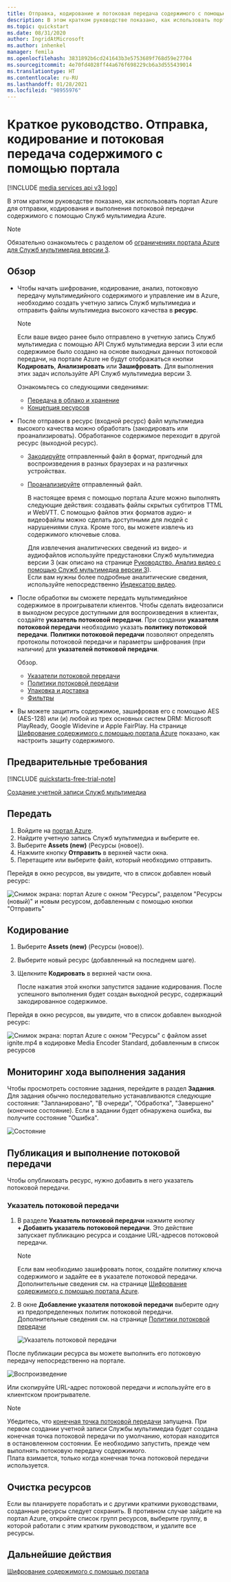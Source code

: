 ```yaml
---
title: Отправка, кодирование и потоковая передача содержимого с помощью портала
description: В этом кратком руководстве показано, как использовать портал для отправки, кодирования и выполнения потоковой передачи содержимого с помощью Служб мультимедиа Azure.
ms.topic: quickstart
ms.date: 08/31/2020
author: IngridAtMicrosoft
ms.author: inhenkel
manager: femila
ms.openlocfilehash: 3831892b6cd241643b3e5753689f768d59e27704
ms.sourcegitcommit: 4e70fd4028ff44a676f698229cb6a3d555439014
ms.translationtype: HT
ms.contentlocale: ru-RU
ms.lasthandoff: 01/28/2021
ms.locfileid: "98955976"
---
```

# <a name="quickstart-upload-encode-and-stream-content-with-portal"></a>Краткое руководство. Отправка, кодирование и потоковая передача содержимого с помощью портала

[!INCLUDE [media services api v3 logo](./includes/v3-hr.md)]

В этом кратком руководстве показано, как использовать портал Azure для отправки, кодирования и выполнения потоковой передачи содержимого с помощью Служб мультимедиа Azure.

> [!NOTE]
> Обязательно ознакомьтесь с разделом об [ограничениях портала Azure для Служб мультимедиа версии 3](frequently-asked-questions.md#what-are-the-azure-portal-limitations-for-media-services-v3).
  
## <a name="overview"></a>Обзор

* Чтобы начать шифрование, кодирование, анализ, потоковую передачу мультимедийного содержимого и управление им в Azure, необходимо создать учетную запись Служб мультимедиа и отправить файлы мультимедиа высокого качества в **ресурс**. 
    
    > [!NOTE]
    > Если ваше видео ранее было отправлено в учетную запись Служб мультимедиа с помощью API Служб мультимедиа версии 3 или если содержимое было создано на основе выходных данных потоковой передачи, на портале Azure не будут отображаться кнопки **Кодировать**, **Анализировать** или **Зашифровать**. Для выполнения этих задач используйте API Служб мультимедиа версии 3.

    Ознакомьтесь со следующими сведениями: 

  * [Передача в облако и хранение](storage-account-concept.md)
  * [Концепция ресурсов](assets-concept.md)
* После отправки в ресурс (входной ресурс) файл мультимедиа высокого качества можно обработать (закодировать или проанализировать). Обработанное содержимое переходит в другой ресурс (выходной ресурс). 
    * [Закодируйте](encoding-concept.md) отправленный файл в формат, пригодный для воспроизведения в разных браузерах и на различных устройствах.
    * [Проанализируйте](analyzing-video-audio-files-concept.md) отправленный файл. 

        В настоящее время с помощью портала Azure можно выполнять следующие действия: создавать файлы скрытых субтитров TTML и WebVTT. С помощью файлов этих форматов аудио- и видеофайлы можно сделать доступными для людей с нарушениями слуха. Кроме того, вы можете извлечь из содержимого ключевые слова.

        Для извлечения аналитических сведений из видео- и аудиофайлов используйте предустановки Служб мультимедиа версии 3 (как описано на странице [Руководство. Анализ видео с помощью Служб мультимедиа версии 3](analyze-videos-tutorial-with-api.md)). <br/>Если вам нужны более подробные аналитические сведения, используйте непосредственно [Индексатор видео](../video-indexer/index.yml).    
* После обработки вы сможете передать мультимедийное содержимое в проигрыватели клиентов. Чтобы сделать видеозаписи в выходном ресурсе доступными для воспроизведения в клиентах, создайте **указатель потоковой передачи**. При создании **указателя потоковой передачи** необходимо указать **политику потоковой передачи**. **Политики потоковой передачи** позволяют определять протоколы потоковой передачи и параметры шифрования (при наличии) для **указателей потоковой передачи**.
    
    Обзор.

    * [Указатели потоковой передачи](streaming-locators-concept.md)
    * [Политики потоковой передачи](streaming-policy-concept.md)
    * [Упаковка и доставка](dynamic-packaging-overview.md)
    * [Фильтры](filters-concept.md)
* Вы можете защитить содержимое, зашифровав его с помощью AES (AES-128) или (и) любой из трех основных систем DRM: Microsoft PlayReady, Google Widevine и Apple FairPlay. На странице [Шифрование содержимого с помощью портала Azure](encrypt-content-quickstart.md) показано, как настроить защиту содержимого.
        
## <a name="prerequisites"></a>Предварительные требования

[!INCLUDE [quickstarts-free-trial-note](../../../includes/quickstarts-free-trial-note.md)]

[Создание учетной записи Служб мультимедиа](create-account-howto.md)

## <a name="upload"></a>Передать

1. Войдите на [портал Azure](https://portal.azure.com/).
1. Найдите учетную запись Служб мультимедиа и выберите ее.
1. Выберите **Assets (new)** (Ресурсы (новое)).
1. Нажмите кнопку **Отправить** в верхней части окна. 
1. Перетащите или выберите файл, который необходимо отправить.

Перейдя в окно ресурсов, вы увидите, что в список добавлен новый ресурс:

![Снимок экрана: портал Azure с окном "Ресурсы", разделом "Ресурсы (новый)" и новым ресурсом, добавленным с помощью кнопки "Отправить"](./media/manage-assets-quickstart/upload.png)

## <a name="encode"></a>Кодирование

1. Выберите **Assets (new)** (Ресурсы (новое)).
1. Выберите новый ресурс (добавленный на последнем шаге).
1. Щелкните **Кодировать** в верхней части окна.

    После нажатия этой кнопки запустится задание кодирования. После успешного выполнения будет создан выходной ресурс, содержащий закодированное содержимое.

Перейдя в окно ресурсов, вы увидите, что в список добавлен выходной ресурс:

![Снимок экрана: портал Azure с окном "Ресурсы" с файлом asset ignite.mp4 в кодировке Media Encoder Standard, добавленным в список ресурсов](./media/manage-assets-quickstart/encode.png)

## <a name="monitor-the-job-progress"></a>Мониторинг хода выполнения задания

Чтобы просмотреть состояние задания, перейдите в раздел **Задания**. Для задания обычно последовательно устанавливаются следующие состояния: "Запланировано", "В очереди", "Обработка", "Завершено" (конечное состояние). Если в задании будет обнаружена ошибка, вы получите состояние "Ошибка".

![Состояние](./media/manage-assets-quickstart/job-status.png)

## <a name="publish-and-stream"></a>Публикация и выполнение потоковой передачи

Чтобы опубликовать ресурс, нужно добавить в него указатель потоковой передачи.

### <a name="streaming-locator"></a>Указатель потоковой передачи 

1. В разделе **Указатель потоковой передачи** нажмите кнопку **+ Добавить указатель потоковой передачи**.
    Это действие запускает публикацию ресурса и создание URL-адресов потоковой передачи.

    > [!NOTE]
    > Если вам необходимо зашифровать поток, создайте политику ключа содержимого и задайте ее в указателе потоковой передачи. Дополнительные сведения см. на странице [Шифрование содержимого с помощью портала Azure](encrypt-content-quickstart.md).
1. В окне **Добавление указателя потоковой передачи** выберите одну из предопределенных политик потоковой передачи. Дополнительные сведения см. на странице [Политики потоковой передачи](streaming-policy-concept.md)

    ![Указатель потоковой передачи](./media/manage-assets-quickstart/streaming-locator.png)

После публикации ресурса вы можете выполнить его потоковую передачу непосредственно на портале. 

![Воспроизведение](./media/manage-assets-quickstart/publish.png)

Или скопируйте URL-адрес потоковой передачи и используйте его в клиентском проигрывателе.

> [!NOTE]
> Убедитесь, что [конечная точка потоковой передачи](streaming-endpoint-concept.md) запущена. При первом создании учетной записи Службы мультимедиа будет создана конечная точка потоковой передачи по умолчанию, которая находится в остановленном состоянии. Ее необходимо запустить, прежде чем выполнять потоковую передачу содержимого.<br/>Плата взимается, только когда конечная точка потоковой передачи используется.

## <a name="cleanup-resources"></a>Очистка ресурсов

Если вы планируете поработать и с другими краткими руководствами, созданные ресурсы следует сохранить. В противном случае зайдите на портал Azure, откройте список групп ресурсов, выберите группу, в которой работали с этим кратким руководством, и удалите все ресурсы.

## <a name="next-steps"></a>Дальнейшие действия

[Шифрование содержимого с помощью портала](encrypt-content-quickstart.md)
